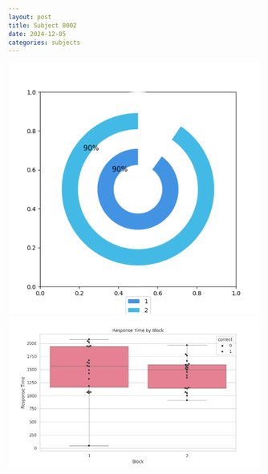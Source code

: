 ```yaml
---
layout: post
title: Subject 8002
date: 2024-12-05
categories: subjects
---
```


![](data/8002/run-20/8002__acc_test.png)
![](data/8002/run-20/8002_rt.png)
